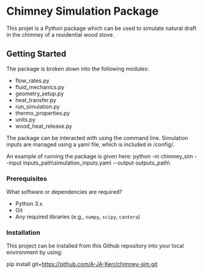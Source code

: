 # Chimney Simulation Package

This projet is a Python package which can be used to simulate natural draft in the chimney of a residential wood stove.

## Getting Started
The package is broken down into the following modules:
- flow_rates.py
- fluid_mechanics.py
- geometry_setup.py
- heat_transfer.py
- run_simulation.py
- thermo_properties.py
- units.py
- wood_heat_release.py

The package can be interacted with using the command line. Simulation inputs are managed using a yaml file, which is included in /config/.

An example of running the package is given here:
python -m chimney_sim --input inputs_path\simulation_inputs.yaml --output outputs_path\

### Prerequisites
What software or dependencies are required?
- Python 3.x
- Git
- Any required libraries (e.g., `numpy`, `scipy`, `cantera`)

### Installation
This project can be installed from this Github repository into your local environment by using:

pip install git+https://github.com/A-JA-Kerr/chimney-sim.git